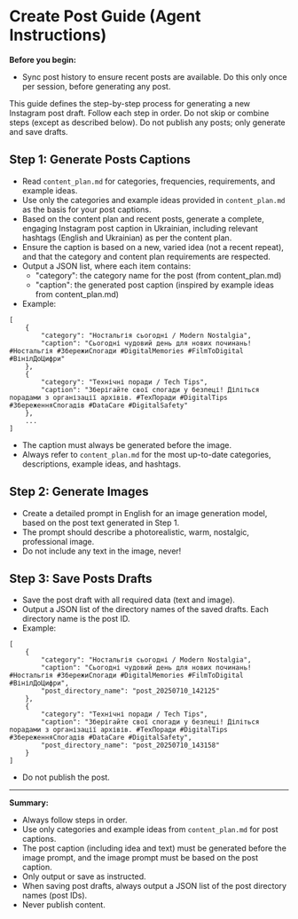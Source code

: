 # Create Post Guide (Agent Instructions)

**Before you begin:**
- Sync post history to ensure recent posts are available. Do this only once per session, before generating any post.

This guide defines the step-by-step process for generating a new Instagram post draft. Follow each step in order. Do not skip or combine steps (except as described below). Do not publish any posts; only generate and save drafts.

## Step 1: Generate Posts Captions

- Read `content_plan.md` for categories, frequencies, requirements, and example ideas.
- Use only the categories and example ideas provided in `content_plan.md` as the basis for your post captions.
- Based on the content plan and recent posts, generate a complete, engaging Instagram post caption in Ukrainian, including relevant hashtags (English and Ukrainian) as per the content plan.
- Ensure the caption is based on a new, varied idea (not a recent repeat), and that the category and content plan requirements are respected.
- Output a JSON list, where each item contains:
    - "category": the category name for the post (from content_plan.md)
    - "caption": the generated post caption (inspired by example ideas from content_plan.md)
- Example:

```
[
    {
        "category": "Ностальгія сьогодні / Modern Nostalgia",
        "caption": "Сьогодні чудовий день для нових починань! #Ностальгія #ЗбережиСпогади #DigitalMemories #FilmToDigital #ВінілДоЦифри"
    },
    {
        "category": "Технічні поради / Tech Tips",
        "caption": "Зберігайте свої спогади у безпеці! Діліться порадами з організації архівів. #ТехПоради #DigitalTips #ЗбереженняСпогадів #DataCare #DigitalSafety"
    },
    ...
]
```

- The caption must always be generated before the image.
- Always refer to `content_plan.md` for the most up-to-date categories, descriptions, example ideas, and hashtags.

## Step 2: Generate Images

- Create a detailed prompt in English for an image generation model, based on the post text generated in Step 1.
- The prompt should describe a photorealistic, warm, nostalgic, professional image.
- Do not include any text in the image, never!

## Step 3: Save Posts Drafts

- Save the post draft with all required data (text and image).
- Output a JSON list of the directory names of the saved drafts. Each directory name is the post ID.
- Example:

```
[
    {
        "category": "Ностальгія сьогодні / Modern Nostalgia",
        "caption": "Сьогодні чудовий день для нових починань! #Ностальгія #ЗбережиСпогади #DigitalMemories #FilmToDigital #ВінілДоЦифри",
        "post_directory_name": "post_20250710_142125"
    },
    {
        "category": "Технічні поради / Tech Tips",
        "caption": "Зберігайте свої спогади у безпеці! Діліться порадами з організації архівів. #ТехПоради #DigitalTips #ЗбереженняСпогадів #DataCare #DigitalSafety",
        "post_directory_name": "post_20250710_143158"
    }
]
```
- Do not publish the post.

---

**Summary:**
- Always follow steps in order.
- Use only categories and example ideas from `content_plan.md` for post captions.
- The post caption (including idea and text) must be generated before the image prompt, and the image prompt must be based on the post caption.
- Only output or save as instructed.
- When saving post drafts, always output a JSON list of the post directory names (post IDs).
- Never publish content.
